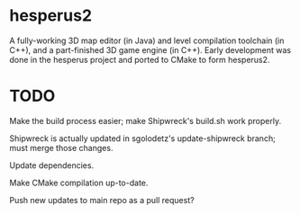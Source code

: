 # hesperus2
A fully-working 3D map editor (in Java) and level compilation toolchain (in C++), and a part-finished 3D game engine (in C++). Early development was done in the hesperus project and ported to CMake to form hesperus2.

# TODO

Make the build process easier; make Shipwreck's build.sh work properly.

Shipwreck is actually updated in sgolodetz's update-shipwreck branch; must merge those changes.

Update dependencies.

Make CMake compilation up-to-date.

Push new updates to main repo as a pull request?

